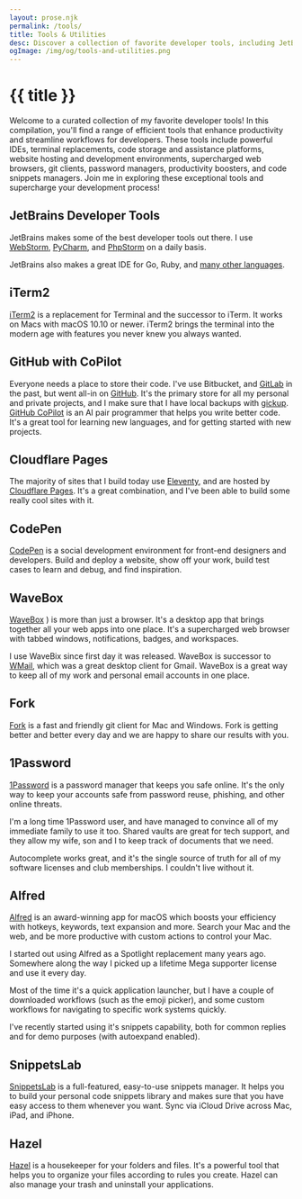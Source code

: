 ```yaml
---
layout: prose.njk
permalink: /tools/
title: Tools & Utilities
desc: Discover a collection of favorite developer tools, including JetBrains IDEs, iTerm2 as a terminal replacement, GitHub with CoPilot for code storage and AI assistance, Netlify for website hosting and interactivity, CodePen for a social development environment, WaveBox as a supercharged web browser and email client, Fork as a git client, 1Password for secure password management, Alfred for boosting productivity, and massCode as a code snippets manager. Bring efficiency and organization to your programming workflow.
ogImage: /img/og/tools-and-utilities.png
---
```


# {{ title }}

Welcome to a curated collection of my favorite developer tools! In this compilation, you'll find a range of efficient
tools that enhance productivity and streamline workflows for developers. These tools include powerful IDEs, terminal
replacements, code storage and assistance platforms, website hosting and development environments, supercharged web
browsers, git clients, password managers, productivity boosters, and code snippets managers. Join me in exploring these
exceptional tools and supercharge your development process!

## JetBrains Developer Tools

JetBrains makes some of the best developer tools out there. I
use [WebStorm](https://www.jetbrains.com/webstorm/), [PyCharm](https://www.jetbrains.com/pycharm/),
and [PhpStorm](https://www.jetbrains.com/phpstorm/) on a daily basis.

JetBrains also makes a great IDE for Go, Ruby, and [many other languages](https://www.jetbrains.com/products/).

## iTerm2

[iTerm2](https://iterm2.com/) is a replacement for Terminal and the successor to iTerm. It works on Macs with macOS
10.10 or newer. iTerm2 brings the terminal into the modern age with features you never knew you always wanted.

## GitHub with CoPilot

Everyone needs a place to store their code. I've use Bitbucket, and [GitLab](https://gitlab.com/reatlat) in the past,
but went all-in on [GitHub](https://github.com/reatlat). It's the primary store for all my personal and private
projects, and I make sure that I have local backups with [gickup](https://github.com/cooperspencer/gickup).
[GitHub CoPilot](https://github.com/features/copilot") is an AI pair programmer that helps you write better code. It's a
great tool for learning new languages, and for getting started with new projects.

## Cloudflare Pages

The majority of sites that I build today use [Eleventy](https://11ty.dev/), and are hosted
by [Cloudflare Pages](https://pages.cloudflare.com/). It's a great combination, and I've been able to build some really
cool sites with it.

## CodePen

[CodePen](https://codepen.io/reatlat) is a social development environment for front-end designers and developers. Build
and deploy a website, show off your work, build test cases to learn and debug, and find inspiration.

## WaveBox

[WaveBox](https://wavebox.io/) ) is more than just a browser. It's a desktop app that brings together all your web apps
into one place. It's a supercharged web browser with tabbed windows, notifications, badges, and workspaces.

I use WaveBix since first day it was released. WaveBox is successor to [WMail](https://thomas101.github.io/wmail/),
which was a great desktop client for Gmail. WaveBox is a great way to keep all of my work and personal email accounts in
one place.

## Fork

[Fork](https://git-fork.com/) is a fast and friendly git client for Mac and Windows. Fork is getting better and better
every day and we are happy to share our results with you.</p>

## 1Password

[1Password](https://1password.com/) is a password manager that keeps you safe online. It's the only way to keep your
accounts safe from password reuse, phishing, and other online threats.

I'm a long time 1Password user, and have managed to convince all of my immediate family to use it too. Shared vaults are
great for tech support, and they allow my wife, son and I to keep track of documents that we need.

Autocomplete works great, and it's the single source of truth for all of my software licenses and club memberships. I
couldn't live without it.

## Alfred

[Alfred](https://www.alfredapp.com/) is an award-winning app for macOS which boosts your efficiency with hotkeys,
keywords, text expansion and more. Search your Mac and the web, and be more productive with custom actions to control
your Mac.

I started out using Alfred as a Spotlight replacement many years ago. Somewhere along the way I picked up a lifetime
Mega supporter license and use it every day.

Most of the time it's a quick application launcher, but I have a couple of downloaded workflows (such as the emoji
picker), and some custom workflows for navigating to specific work systems quickly.

I've recently started using it's snippets capability, both for common replies and for demo purposes (with autoexpand
enabled).

## SnippetsLab

[SnippetsLab](https://www.renfei.org/snippets-lab/) is a full-featured, easy-to-use snippets manager. It helps you to
build your personal code snippets library and makes sure that you have easy access to them whenever you want. Sync via
iCloud Drive across Mac, iPad, and iPhone.

## Hazel

[Hazel](https://www.noodlesoft.com/) is a housekeeper for your folders and files. It's a powerful tool that helps you to
organize your files according to rules you create. Hazel can also manage your trash and uninstall your applications.
